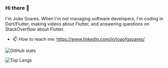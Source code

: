 ### Hi there 👋

I'm João Soares. 
When I'm not managing software developers, I'm coding in Dart/Flutter, making videos about Flutter, and answering questions on StackOverflow about Flutter.

- 📫 How to reach me: https://www.linkedin.com/in/joaofgsoares/

![GitHub stats](https://github-readme-stats.vercel.app/api?username=morthor&show_icons=true&theme=dark)

![Top Langs](https://github-readme-stats.vercel.app/api/top-langs/?username=morthor&theme=dark&layout=compact&hide=cMake,c%2B%2B)
